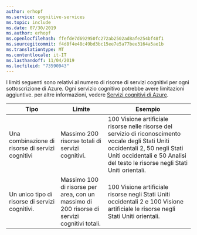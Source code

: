 ```yaml
---
author: erhopf
ms.service: cognitive-services
ms.topic: include
ms.date: 07/30/2019
ms.author: erhopf
ms.openlocfilehash: ffefde7d692950fc272ab2502ad8afe254bf48f1
ms.sourcegitcommit: f4d8f4e48c49bd3bc15ee7e5a77bee3164a5ae1b
ms.translationtype: MT
ms.contentlocale: it-IT
ms.lasthandoff: 11/04/2019
ms.locfileid: "73590943"
---
```

I limiti seguenti sono relativi al numero di risorse di servizi cognitivi per ogni sottoscrizione di Azure. Ogni servizio cognitivo potrebbe avere limitazioni aggiuntive. per altre informazioni, vedere [Servizi cognitivi di Azure](https://docs.microsoft.com/azure/cognitive-services/).

| Tipo | Limite | Esempio |
|------|-------|---------|
| Una combinazione di risorse di servizi cognitivi | Massimo 200 risorse totali di servizi cognitivi. | 100 Visione artificiale risorse nelle risorse del servizio di riconoscimento vocale degli Stati Uniti occidentali 2, 50 negli Stati Uniti occidentali e 50 Analisi del testo le risorse negli Stati Uniti orientali. |
| Un unico tipo di risorse di servizi cognitivi. | Massimo 100 di risorse per area, con un massimo di 200 risorse di servizi cognitivi totali. | 100 Visione artificiale risorse negli Stati Uniti occidentali 2 e 100 Visione artificiale le risorse negli Stati Uniti orientali. |
